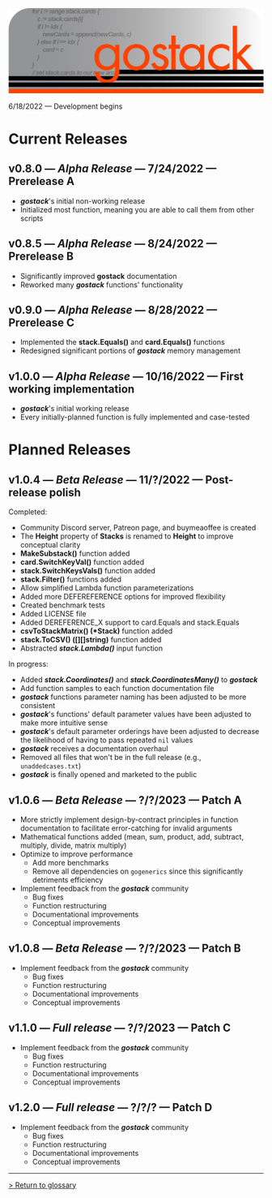 ![Banner](../images/gostack_SmallerTransparent.png)

 6/18/2022 — Development begins

 <h1>Current Releases</h1>

 <h2><b>v0.8.0</b> — <i>Alpha Release</i> — 7/24/2022 — Prerelease A</h2>

* ***gostack***'s initial non-working release
* Initialized most function, meaning you are able to call them from other scripts

 <h2><b>v0.8.5</b> — <i>Alpha Release</i> — 8/24/2022 — Prerelease B</h2>

* Significantly improved **gostack** documentation
* Reworked many ***gostack*** functions' functionality

 <h2><b>v0.9.0</b> — <i>Alpha Release</i> — 8/28/2022 — Prerelease C</h2>

* Implemented the **stack.Equals()** and **card.Equals()** functions
* Redesigned significant portions of ***gostack*** memory management

 <h2><b>v1.0.0</b> — <i>Alpha Release</i> — 10/16/2022 — First working implementation</h2>

* ***gostack***'s initial working release
* Every initially-planned function is fully implemented and case-tested

 <h1>Planned Releases</h1>

 <h2><b>v1.0.4</b> — <i>Beta Release</i> — 11/?/2022 — Post-release polish</h2>

Completed:
* Community Discord server, Patreon page, and buymeaoffee is created
* The **Height** property of **Stacks** is renamed to **Height** to improve conceptual clarity
* **MakeSubstack()** function added
* **card.SwitchKeyVal()** function added
* **stack.SwitchKeysVals()** function added
* **stack.Filter()** functions added
* Allow simplified Lambda function parameterizations
* Added more DEFEREFERENCE options for improved flexibility
* Created benchmark tests
* Added LICENSE file
* Added DEREFERENCE_X support to card.Equals and stack.Equals
* **csvToStackMatrix() (\*Stack)** function added
* **stack.ToCSV() ([][]string)** function added
* Abstracted ***stack.Lambda()*** input function

In progress:
* Added ***stack.Coordinates()*** and ***stack.CoordinatesMany()*** to ***gostack***
* Add function samples to each function documentation file
* ***gostack*** functions parameter naming has been adjusted to be more consistent
* ***gostack***'s functions' default parameter values have been adjusted to make more intuitive sense
* ***gostack***'s default parameter orderings have been adjusted to decrease the likelihood of having to pass repeated `nil` values
* ***gostack*** receives a documentation overhaul
* Removed all files that won't be in the full release (e.g., `unaddedcases.txt`)
* ***gostack*** is finally opened and marketed to the public

 <h2><b>v1.0.6</b> — <i>Beta Release</i> — ?/?/2023 — Patch A</h2>

* More strictly implement design-by-contract principles in function documentation to facilitate error-catching for invalid arguments
* Mathematical functions added (mean, sum, product, add, subtract, multiply, divide, matrix multiply)
* Optimize to improve performance
  * Add more benchmarks
  * Remove all dependencies on `gogenerics` since this significantly detriments efficiency
* Implement feedback from the ***gostack*** community
    * Bug fixes
    * Function restructuring
    * Documentational improvements
    * Conceptual improvements

 <h2><b>v1.0.8</b> — <i>Beta Release</i> — ?/?/2023 — Patch B</h2>

* Implement feedback from the ***gostack*** community
    * Bug fixes
    * Function restructuring
    * Documentational improvements
    * Conceptual improvements

 <h2><b>v1.1.0</b> — <i>Full release</i> — ?/?/2023 — Patch C</h2>

* Implement feedback from the ***gostack*** community
    * Bug fixes
    * Function restructuring
    * Documentational improvements
    * Conceptual improvements

 <h2><b>v1.2.0</b> — <i>Full release</i> — ?/?/? — Patch D</h2>

* Implement feedback from the ***gostack*** community
    * Bug fixes
    * Function restructuring
    * Documentational improvements
    * Conceptual improvements

---

 [> Return to glossary](../README.md)
